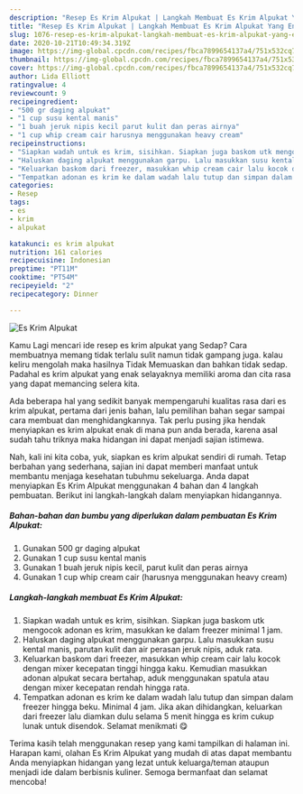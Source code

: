 ```yaml
---
description: "Resep Es Krim Alpukat | Langkah Membuat Es Krim Alpukat Yang Enak Dan Lezat"
title: "Resep Es Krim Alpukat | Langkah Membuat Es Krim Alpukat Yang Enak Dan Lezat"
slug: 1076-resep-es-krim-alpukat-langkah-membuat-es-krim-alpukat-yang-enak-dan-lezat
date: 2020-10-21T10:49:34.319Z
image: https://img-global.cpcdn.com/recipes/fbca7899654137a4/751x532cq70/es-krim-alpukat-foto-resep-utama.jpg
thumbnail: https://img-global.cpcdn.com/recipes/fbca7899654137a4/751x532cq70/es-krim-alpukat-foto-resep-utama.jpg
cover: https://img-global.cpcdn.com/recipes/fbca7899654137a4/751x532cq70/es-krim-alpukat-foto-resep-utama.jpg
author: Lida Elliott
ratingvalue: 4
reviewcount: 9
recipeingredient:
- "500 gr daging alpukat"
- "1 cup susu kental manis"
- "1 buah jeruk nipis kecil parut kulit dan peras airnya"
- "1 cup whip cream cair harusnya menggunakan heavy cream"
recipeinstructions:
- "Siapkan wadah untuk es krim, sisihkan. Siapkan juga baskom utk mengocok adonan es krim, masukkan ke dalam freezer minimal 1 jam."
- "Haluskan daging alpukat menggunakan garpu. Lalu masukkan susu kental manis, parutan kulit dan air perasan jeruk nipis, aduk rata."
- "Keluarkan baskom dari freezer, masukkan whip cream cair lalu kocok dengan mixer kecepatan tinggi hingga kaku. Kemudian masukkan adonan alpukat secara bertahap, aduk menggunakan spatula atau dengan mixer kecepatan rendah hingga rata."
- "Tempatkan adonan es krim ke dalam wadah lalu tutup dan simpan dalam freezer hingga beku. Minimal 4 jam. Jika akan dihidangkan, keluarkan dari freezer lalu diamkan dulu selama 5 menit hingga es krim cukup lunak untuk disendok. Selamat menikmati 😋"
categories:
- Resep
tags:
- es
- krim
- alpukat

katakunci: es krim alpukat 
nutrition: 161 calories
recipecuisine: Indonesian
preptime: "PT11M"
cooktime: "PT54M"
recipeyield: "2"
recipecategory: Dinner

---
```



![Es Krim Alpukat](https://img-global.cpcdn.com/recipes/fbca7899654137a4/751x532cq70/es-krim-alpukat-foto-resep-utama.jpg)

Kamu Lagi mencari ide resep es krim alpukat yang Sedap? Cara membuatnya memang tidak terlalu sulit namun tidak gampang juga. kalau keliru mengolah maka hasilnya Tidak Memuaskan dan bahkan tidak sedap. Padahal es krim alpukat yang enak selayaknya memiliki aroma dan cita rasa yang dapat memancing selera kita.



Ada beberapa hal yang sedikit banyak mempengaruhi kualitas rasa dari es krim alpukat, pertama dari jenis bahan, lalu pemilihan bahan segar sampai cara membuat dan menghidangkannya. Tak perlu pusing jika hendak menyiapkan es krim alpukat enak di mana pun anda berada, karena asal sudah tahu triknya maka hidangan ini dapat menjadi sajian istimewa.


Nah, kali ini kita coba, yuk, siapkan es krim alpukat sendiri di rumah. Tetap berbahan yang sederhana, sajian ini dapat memberi manfaat untuk membantu menjaga kesehatan tubuhmu sekeluarga. Anda dapat menyiapkan Es Krim Alpukat menggunakan 4 bahan dan 4 langkah pembuatan. Berikut ini langkah-langkah dalam menyiapkan hidangannya.

<!--inarticleads1-->

##### Bahan-bahan dan bumbu yang diperlukan dalam pembuatan Es Krim Alpukat:

1. Gunakan 500 gr daging alpukat
1. Gunakan 1 cup susu kental manis
1. Gunakan 1 buah jeruk nipis kecil, parut kulit dan peras airnya
1. Gunakan 1 cup whip cream cair (harusnya menggunakan heavy cream)




<!--inarticleads2-->

##### Langkah-langkah membuat Es Krim Alpukat:

1. Siapkan wadah untuk es krim, sisihkan. Siapkan juga baskom utk mengocok adonan es krim, masukkan ke dalam freezer minimal 1 jam.
1. Haluskan daging alpukat menggunakan garpu. Lalu masukkan susu kental manis, parutan kulit dan air perasan jeruk nipis, aduk rata.
1. Keluarkan baskom dari freezer, masukkan whip cream cair lalu kocok dengan mixer kecepatan tinggi hingga kaku. Kemudian masukkan adonan alpukat secara bertahap, aduk menggunakan spatula atau dengan mixer kecepatan rendah hingga rata.
1. Tempatkan adonan es krim ke dalam wadah lalu tutup dan simpan dalam freezer hingga beku. Minimal 4 jam. Jika akan dihidangkan, keluarkan dari freezer lalu diamkan dulu selama 5 menit hingga es krim cukup lunak untuk disendok. Selamat menikmati 😋




Terima kasih telah menggunakan resep yang kami tampilkan di halaman ini. Harapan kami, olahan Es Krim Alpukat yang mudah di atas dapat membantu Anda menyiapkan hidangan yang lezat untuk keluarga/teman ataupun menjadi ide dalam berbisnis kuliner. Semoga bermanfaat dan selamat mencoba!
